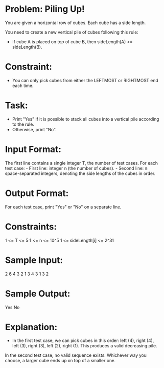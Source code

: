 # Problem: Piling Up!

You are given a horizontal row of cubes. 
 Each cube has a side length.

You need to create a new vertical pile of cubes following this rule:
   - If cube A is placed on top of cube B, then sideLength(A) <= sideLength(B).

# Constraint:
   - You can only pick cubes from either the LEFTMOST or RIGHTMOST end each time.

# Task:
  - Print "Yes" if it is possible to stack all cubes into a vertical pile 
     according to the rule.
   - Otherwise, print "No".

# Input Format:
   The first line contains a single integer T, the number of test cases.
   For each test case:
       - First line: integer n (the number of cubes).
       - Second line: n space-separated integers, 
                      denoting the side lengths of the cubes in order.

# Output Format:
   For each test case, print "Yes" or "No" on a separate line.

# Constraints:
   1 <= T <= 5
   1 <= n <= 10^5
   1 <= sideLength[i] <= 2^31

# Sample Input:
 2
 6
4 3 2 1 3 4
 3
 1 3 2

# Sample Output:
Yes
No
#
# Explanation:
 - In the first test case, we can pick cubes in this order:
     left (4), right (4), left (3), right (3), left (2), right (1).
   This produces a valid decreasing pile.

 In the second test case, no valid sequence exists.
 Whichever way you choose, a larger cube ends up on top of a smaller one.
